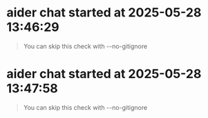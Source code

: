 
# aider chat started at 2025-05-28 13:46:29

> You can skip this check with --no-gitignore  

# aider chat started at 2025-05-28 13:47:58

> You can skip this check with --no-gitignore  

